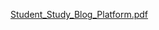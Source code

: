 [Student_Study_Blog_Platform.pdf](https://github.com/user-attachments/files/20027496/Student_Study_Blog_Platform.pdf)
